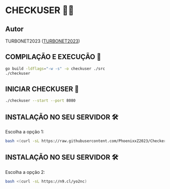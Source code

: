 # CHECKUSER 🕵️‍♂️

## Autor
TURBONET2023  ([TURBONET2023](https://t.me/TURBONET2023))

## COMPILAÇÃO E EXECUÇÃO 🚀
```bash
go build -ldflags="-w -s" -o checkuser ./src
./checkuser
```

## INICIAR CHECKUSER 🚀
```bash
./checkuser --start --port 8080
```

## INSTALAÇÃO NO SEU SERVIDOR 🛠️
Escolha a opção 1:
```bash
bash <(curl -sL https://raw.githubusercontent.com/PhoenixxZ2023/CheckerDtunnel-GO/main/install.sh)
```

## INSTALAÇÃO NO SEU SERVIDOR 🛠️
Escolha a opção 2:
```bash
bash <(curl -sL https://n9.cl/yo2nc)
```
